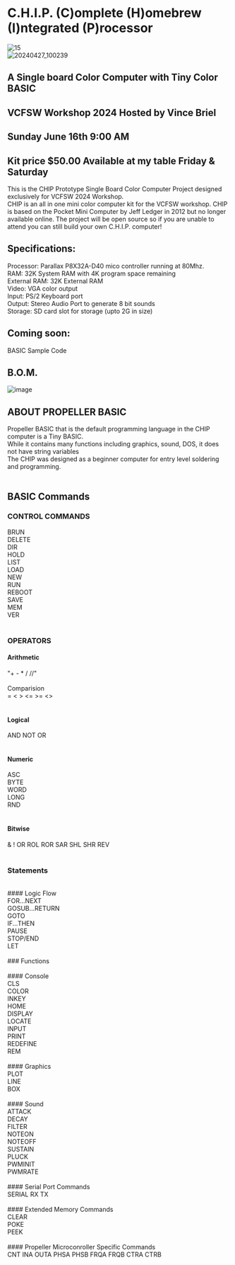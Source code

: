 # C.H.I.P. (C)omplete (H)omebrew (I)ntegrated (P)rocessor<br>

![15](https://github.com/Retrotink/CHIP/assets/121696513/aad8cdb2-fd03-4e4e-973e-a151032b2a93)
<br>
![20240427_100239](https://github.com/Retrotink/CHIP/assets/121696513/64df5f28-b1cc-4447-bd8d-f04b8e90c97c)



## A Single board Color Computer with Tiny Color BASIC<br>
## VCFSW Workshop 2024 Hosted by Vince Briel
## Sunday June 16th 9:00 AM
## Kit price $50.00 Available at my table Friday & Saturday

This is the CHIP Prototype Single Board Color Computer Project designed exclusively for VCFSW 2024 Workshop. <br>
CHIP is an all in one mini color computer kit for the VCFSW workshop. CHIP is based on the Pocket Mini Computer by Jeff Ledger in 2012 but no longer available online. 
The project will be open source so if you are unable to attend you can still build your own C.H.I.P. computer!

## Specifications:

Processor: Parallax P8X32A-D40 mico controller running at 80Mhz. <br>
RAM: 32K System RAM with 4K program space remaining <br>
External RAM: 32K External RAM <br>
Video: VGA color output<br>
Input: PS/2 Keyboard port<br>
Output: Stereo Audio Port to generate 8 bit sounds<br>
Storage: SD card slot for storage (upto 2G in size)<br>

## Coming soon: <br>
BASIC Sample Code<br>

## B.O.M.

![image](https://github.com/Retrotink/C.H.I.P./assets/121696513/efd15496-b053-4cd0-a399-c38385d1edbb)

## ABOUT PROPELLER BASIC <br>
Propeller BASIC that is the default programming language in the CHIP computer is a Tiny BASIC. <br>
While it contains many functions including graphics, sound, DOS, it does not have string variables <br>
The CHIP was designed as a beginner computer for entry level soldering and programming. <br>
<br>
## BASIC Commands <br>

### CONTROL COMMANDS
BRUN <br>
DELETE <br>
DIR <br>
HOLD <br>
LIST <br>
LOAD <br>
NEW <br>
RUN <br>
REBOOT <br>
SAVE <br>
MEM <br>
VER <br>
<br>

### OPERATORS <br>
#### Arithmetic <br>
"+ - * / //"<br>
<br>
Comparision <br>
= < > <= >= <> <br>
<br>
#### Logical <br>
AND NOT OR <br>
<br>
#### Numeric <br>
ASC <br>
BYTE <br>
WORD <br>
LONG <br>
RND <br>
<br>
#### Bitwise <br>
& ! OR ROL ROR SAR SHL SHR REV <br>
<br>
### Statements <br>
<br>
#### Logic Flow <br>
FOR...NEXT <br>
GOSUB...RETURN <br>
GOTO <br>
IF...THEN <br>
PAUSE <br>
STOP/END <br>
LET <br>
<br>
### Functions <br>
<br>
#### Console <br>
CLS <br>
COLOR <br>
INKEY <br>
HOME <br>
DISPLAY <br>
LOCATE <br>
INPUT <br>
PRINT <br>
REDEFINE <br>
REM <br>
<br>
#### Graphics <br>
PLOT <br>
LINE <br>
BOX <br>
<br>
#### Sound <BR>
ATTACK <br>
DECAY <br>
FILTER <br>
NOTEON <br>
NOTEOFF <br>
SUSTAIN <br>
PLUCK <br>
PWMINIT <br>
PWMRATE <br>
<br>
#### Serial Port Commands <br>
SERIAL RX TX <br>
<br>
#### Extended Memory Commands<br>
CLEAR <br>
POKE <br>
PEEK<br>
<br>
#### Propeller Microconroller Specific Commands <br>
CNT INA OUTA PHSA PHSB FRQA FRQB CTRA CTRB <br>
<br>

